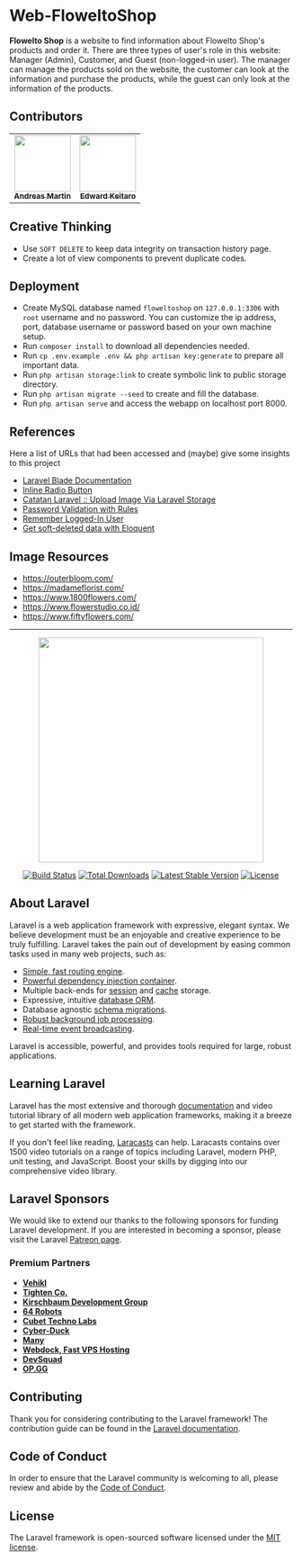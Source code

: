 # Web-FloweltoShop

**Flowelto Shop** is a website to find information about Flowelto Shop's products and order it. There are three types of user's role in this website: Manager (Admin), Customer, and Guest (non-logged-in user). The manager can manage the products sold on the website, the customer can look at the information and purchase the products, while the guest can only look at the information of the products.


## Contributors

<table>
  <tr>
    <td align="center">
      <a href="https://AVM-Martin.my.id/">
        <img src="https://github.com/AVM-Martin.png" width="100px;" alt=""/><br />
        <sub><b>Andreas Martin</b></sub>
      </a>
    </td>
    <td align="center">
      <a href="https://github.com/ekeitaro/">
        <img src="https://github.com/ekeitaro.png" width="100px;" alt=""/><br />
        <sub><b>Edward Keitaro</b></sub>
      </a>
    </td>
  </tr>
</table>


## Creative Thinking

  * Use `SOFT DELETE` to keep data integrity on transaction history page.
  * Create a lot of view components to prevent duplicate codes.


## Deployment

  * Create MySQL database named `floweltoshop` on `127.0.0.1:3306` with `root` username and no password. You can customize the ip address, port, database username or password based on your own machine setup.
  * Run `composer install` to download all dependencies needed.
  * Run `cp .env.example .env && php artisan key:generate` to prepare all important data.
  * Run `php artisan storage:link` to create symbolic link to public storage directory.
  * Run `php artisan migrate --seed` to create and fill the database.
  * Run `php artisan serve` and access the webapp on localhost port 8000.


## References

Here a list of URLs that had been accessed and (maybe) give some insights to this project

  * [Laravel Blade Documentation](https://laravel.com/docs/7.x/blade)
  * [Inline Radio Button](https://stackoverflow.com/questions/49797169/multiple-radio-buttons-on-one-line-bootstrap-4/49797531)
  * [Catatan Laravel :: Upload Image Via Laravel Storage](https://alfinchandra4.medium.com/catatan-laravel-upload-imagevia-laravel-storage-379a1dc9373)
  * [Password Validation with Rules](https://www.itsolutionstuff.com/post/laravel-change-password-with-current-password-validation-exampleexample.html)
  * [Remember Logged-In User](https://laravel.com/docs/7.x/authentication#remembering-users)
  * [Get soft-deleted data with Eloquent](https://laraveldaily.com/belongsto-and-withtrashed-linking-to-deleted-row/)


## Image Resources

  * https://outerbloom.com/
  * https://madameflorist.com/
  * https://www.1800flowers.com/
  * https://www.flowerstudio.co.id/
  * https://www.fiftyflowers.com/


<hr/>

<p align="center"><a href="https://laravel.com" target="_blank"><img src="https://raw.githubusercontent.com/laravel/art/master/logo-lockup/5%20SVG/2%20CMYK/1%20Full%20Color/laravel-logolockup-cmyk-red.svg" width="400"></a></p>

<p align="center">
<a href="https://travis-ci.org/laravel/framework"><img src="https://travis-ci.org/laravel/framework.svg" alt="Build Status"></a>
<a href="https://packagist.org/packages/laravel/framework"><img src="https://poser.pugx.org/laravel/framework/d/total.svg" alt="Total Downloads"></a>
<a href="https://packagist.org/packages/laravel/framework"><img src="https://poser.pugx.org/laravel/framework/v/stable.svg" alt="Latest Stable Version"></a>
<a href="https://packagist.org/packages/laravel/framework"><img src="https://poser.pugx.org/laravel/framework/license.svg" alt="License"></a>
</p>

## About Laravel

Laravel is a web application framework with expressive, elegant syntax. We believe development must be an enjoyable and creative experience to be truly fulfilling. Laravel takes the pain out of development by easing common tasks used in many web projects, such as:

- [Simple, fast routing engine](https://laravel.com/docs/routing).
- [Powerful dependency injection container](https://laravel.com/docs/container).
- Multiple back-ends for [session](https://laravel.com/docs/session) and [cache](https://laravel.com/docs/cache) storage.
- Expressive, intuitive [database ORM](https://laravel.com/docs/eloquent).
- Database agnostic [schema migrations](https://laravel.com/docs/migrations).
- [Robust background job processing](https://laravel.com/docs/queues).
- [Real-time event broadcasting](https://laravel.com/docs/broadcasting).

Laravel is accessible, powerful, and provides tools required for large, robust applications.

## Learning Laravel

Laravel has the most extensive and thorough [documentation](https://laravel.com/docs) and video tutorial library of all modern web application frameworks, making it a breeze to get started with the framework.

If you don't feel like reading, [Laracasts](https://laracasts.com) can help. Laracasts contains over 1500 video tutorials on a range of topics including Laravel, modern PHP, unit testing, and JavaScript. Boost your skills by digging into our comprehensive video library.

## Laravel Sponsors

We would like to extend our thanks to the following sponsors for funding Laravel development. If you are interested in becoming a sponsor, please visit the Laravel [Patreon page](https://patreon.com/taylorotwell).

### Premium Partners

- **[Vehikl](https://vehikl.com/)**
- **[Tighten Co.](https://tighten.co)**
- **[Kirschbaum Development Group](https://kirschbaumdevelopment.com)**
- **[64 Robots](https://64robots.com)**
- **[Cubet Techno Labs](https://cubettech.com)**
- **[Cyber-Duck](https://cyber-duck.co.uk)**
- **[Many](https://www.many.co.uk)**
- **[Webdock, Fast VPS Hosting](https://www.webdock.io/en)**
- **[DevSquad](https://devsquad.com)**
- **[OP.GG](https://op.gg)**

## Contributing

Thank you for considering contributing to the Laravel framework! The contribution guide can be found in the [Laravel documentation](https://laravel.com/docs/contributions).

## Code of Conduct

In order to ensure that the Laravel community is welcoming to all, please review and abide by the [Code of Conduct](https://laravel.com/docs/contributions#code-of-conduct).

## License

The Laravel framework is open-sourced software licensed under the [MIT license](https://opensource.org/licenses/MIT).
